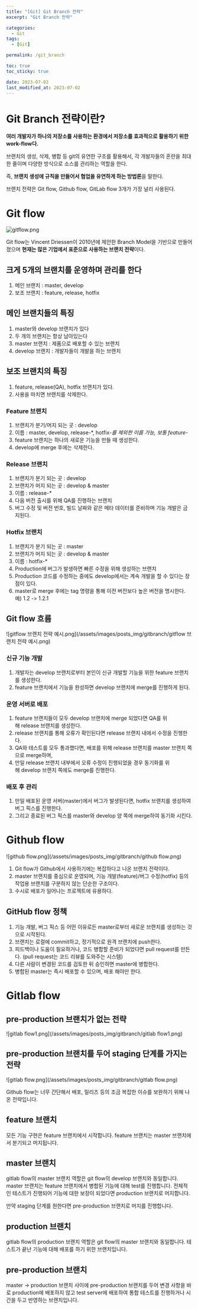```yaml
---
title: "[Git] Git Branch 전략"
excerpt: "Git Branch 전략"

categories:
  - Git
tags:
  - [Git]

permalink: /git_branch

toc: true
toc_sticky: true

date: 2023-07-02
last_modified_at: 2023-07-02
---
```

# Git Branch 전략이란?

**여러 개발자가 하나의 저장소를 사용하는 환경에서 저장소를 효과적으로 활용하기 위한 work-flow다.**

브랜치의 생성, 삭제, 병합 등 git의 유연한 구조를 활용해서, 각 개발자들의 혼란을 최대한 줄이며 다양한 방식으로 소스를 관리하는 역할을 한다.

즉, **브랜치 생성에 규칙을 만들어서 협업을 유연하게 하는 방법론**을 말한다.

브랜치 전략은 Git flow, Github flow, GitLab flow 3개가 가장 널리 사용된다.

# Git flow

![gitflow.png](/assets/images/posts_img/gitbranch/gitflow.png)

Git flow는 Vincent Driessen이 2010년에 제안한 Branch Model을 기반으로 만들어졌으며 **현재는 많은 기업에서 표준으로 사용하는 브랜치 전략**이다.

## 크게 **5개의 브랜치**를 운영하며 관리를 한다

1. 메인 브랜치 : master, develop
2. 보조 브랜치 : feature, release, hotfix

## 메인 브랜치들의 특징

1. master와 develop 브랜치가 있다
2. 두 개의 브랜치는 항상 남아있는다
3. master 브랜치 : 제품으로 배포할 수 있는 브랜치
4. develop 브랜치 : 개발자들이 개발을 하는 브랜치

## 보조 브랜치의 특징

1. feature, release(QA), hotfix 브랜치가 있다.
2. 사용을 마치면 브랜치를 삭제한다.

### Feature 브랜치

1. 브랜치가 분기/머지 되는 곳 : develop
2. 이름 : master, develop, release-*, hotfix-*를 제외한 이름 가능, 보통 feature-*
3. feature 브랜치는 하나의 새로운 기능을 만들 때 생성한다.
4. develop에 merge 후에는 삭제한다.

### Release 브랜치

1. 브랜치가 분기 되는 곳 : develop
2. 브랜치가 머지 되는 곳 : develop & master
3. 이름 : release-*
4. 다음 버전 출시를 위해 QA를 진행하는 브랜치
5. 버그 수정 및 버전 번호, 빌드 날짜와 같은 메타 데이터를 준비하며 기능 개발은 금지된다.

### Hotfix 브랜치

1. 브랜치가 분기 되는 곳 : master
2. 브랜치가 머지 되는 곳 : develop & master
3. 이름 : hotfix-*
4. Production에 버그가 발생하면 빠른 수정을 위해 생성하는 브랜치
5. Production 코드를 수정하는 중에도 develop에서는 계속 개발을 할 수 있다는 장점이 있다.
6. master로 merge 후에는 tag 명령을 통해 이전 버전보다 높은 버전을 명시한다. 예) 1.2 -> 1.2.1

## Git flow 흐름

![gitflow 브랜치 전략 예시.png](/assets/images/posts_img/gitbranch/gitflow 브랜치 전략 예시.png)

### 신규 기능 개발

1. 개발자는 develop 브랜치로부터 본인이 신규 개발할 기능을 위한 feature 브랜치를 생성한다.
2. feature 브랜치에서 기능을 완성하면 develop 브랜치에 merge를 진행하게 된다.

### **운영 서버로 배포**

1. feature 브랜치들이 모두 develop 브랜치에 merge 되었다면 QA를 위해 release 브랜치를 생성한다.
2. release 브랜치를 통해 오류가 확인된다면 release 브랜치 내에서 수정을 진행한다.
3. QA와 테스트를 모두 통과했다면, 배포를 위해 release 브랜치를 master 브랜치 쪽으로 merge하며,
4. 만일 release 브랜치 내부에서 오류 수정이 진행되었을 경우 동기화를 위해 develop 브랜치 쪽에도 merge를 진행한다.

### **배포 후 관리**

1. 만일 배포된 운영 서버(master)에서 버그가 발생된다면, hotfix 브랜치를 생성하여 버그 픽스를 진행한다.
2. 그리고 종료된 버그 픽스를 master와 develop 양 쪽에 merge하여 동기화 시킨다.

# Github flow

![github flow.png](/assets/images/posts_img/gitbranch/github flow.png)

1. Git flow가 Github에서 사용하기에는 복잡하다고 나온 브랜치 전략이다.
2. master 브랜치를 중심으로 운영되며, 기능 개발(feature)/버그 수정(hotfix) 등의 작업용 브랜치를 구분하지 않는 단순한 구조이다.
3. 수시로 배포가 일어나는 프로젝트에 유용하다.

## GitHub flow 정책

1. 기능 개발, 버그 픽스 등 어떤 이유로든 master로부터 새로운 브랜치를 생성하는 것으로 시작된다.
2. 브랜치는 로컬에 commit하고, 정기적으로 원격 브랜치에 push한다.
3. 피드백이나 도움이 필요하거나, 코드 병합할 준비가 되었다면 pull request를 만든다.
(pull request는 코드 리뷰를 도와주는 시스템)
4. 다른 사람이 변경된 코드를 검토한 뒤 승인하면 master에 병합한다.
5. 병합된 master는 즉시 배포할 수 있으며, 배포 해야만 한다.

# Gitlab flow

## pre-production 브랜치가 없는 전략

![gitlab flow1.png](/assets/images/posts_img/gitbranch/gitlab flow1.png)

## pre-production 브랜치를 두어 staging 단계를 가지는 전략

![gitlab flow.png](/assets/images/posts_img/gitbranch/gitlab flow.png)

Github flow는 너무 간단해서 배포, 릴리즈 등의 조금 복잡한 이슈를 보완하기 위해 나온 전략입니다.

## feature 브랜치

모든 기능 구현은 feature 브랜치에서 시작합니다. feature 브랜치는 master 브랜치에서 분기되고 머지됩니다.

## master 브랜치

gitlab flow의 master 브랜치 역할은 git flow의 develop 브랜치와 동일합니다. master 브랜치는 feature 브랜치에서 병합된 기능에 대해 test를 진행합니다. 전체적인 테스트가 진행되어 기능에 대한 보장이 되었다면 production 브랜치로 머지합니다.

만약 staging 단계를 원한다면 pre-production 브랜치로 머지를 진행합니다.

## production 브랜치

gitlab flow의 production 브랜치 역할은 git flow의 master 브랜치와 동일합니다. 테스트가 끝난 기능에 대해 배포를 하기 위한 브랜치입니다.

## pre-production 브랜치

master → production 브랜치 사이에 pre-production 브랜치를 두어 변경 사항을 바로 production에 배포하지 않고 test server에 배포하여 통합 테스트를 진행하거나 시간을 두고 반영하는 브랜치입니다.